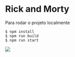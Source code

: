 # Rick and Morty

Para rodar o projeto localmente
```
$ npm install
$ npm run build
$ npm run start
```

<img src="./src/assets/img/1.gif">